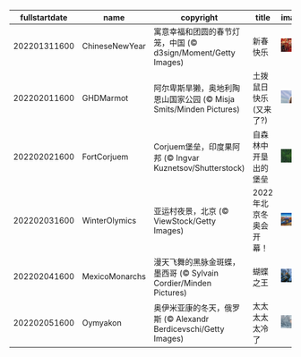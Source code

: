 |fullstartdate|name|copyright|title|image|
|--|--|--|--|--|
202201311600|ChineseNewYear|寓意幸福和团圆的春节灯笼，中国 (© d3sign/Moment/Getty Images)|新春快乐|![](/zh-CN/2022/02/202201311600ChineseNewYear.jpg)|
202202011600|GHDMarmot|阿尔卑斯旱獭，奥地利陶恩山国家公园 (© Misja Smits/Minden Pictures)|土拨鼠日快乐(又来了?)|![](/zh-CN/2022/02/202202011600GHDMarmot.jpg)|
202202021600|FortCorjuem|Corjuem堡垒，印度果阿邦 (© Ingvar Kuznetsov/Shutterstock)|自森林中开垦出的堡垒|![](/zh-CN/2022/02/202202021600FortCorjuem.jpg)|
202202031600|WinterOlymics|亚运村夜景，北京 (© ViewStock/Getty Images)|2022年北京冬奥会开幕！|![](/zh-CN/2022/02/202202031600WinterOlymics.jpg)|
202202041600|MexicoMonarchs|漫天飞舞的黑脉金斑蝶，墨西哥 (© Sylvain Cordier/Minden Pictures)|蝴蝶之王|![](/zh-CN/2022/02/202202041600MexicoMonarchs.jpg)|
202202051600|Oymyakon|奥伊米亚康的冬天，俄罗斯 (© Alexandr Berdicevschi/Getty Images)|太太太太太冷了|![](/zh-CN/2022/02/202202051600Oymyakon.jpg)|
